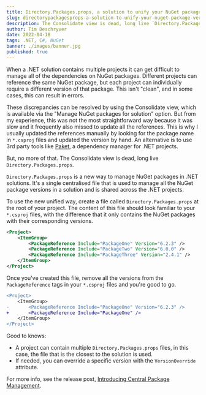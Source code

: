 ```yaml
---
title: Directory.Packages.props, a solution to unify your NuGet package versions
slug: directorypackagesprops-a-solution-to-unify-your-nuget-package-versions
description: The Consolidate view is dead, long live `Directory.Packages.props`. Use the `Directory.Packages.props` file to define your NuGet package versions in a single file.
author: Tim Deschryver
date: 2022-04-18
tags: .NET, C#, NuGet
banner: ./images/banner.jpg
published: true
---
```


When a .NET solution contains multiple projects it can get difficult to manage all of the dependencies on NuGet packages.
Different projects can reference the same NuGet package, but each project can individually require a different version of that package. This isn't "clean", and in some cases, this can result in errors.

These discrepancies can be resolved by using the Consolidate view, which is available via the "Manage NuGet packages for solution" option. But from my experience, this was not the most straightforward way because it was slow and it frequently also missed to update all the references. This is why I usually updated the references manually by looking for the package name in `*.csproj` files and updated the version by hand. An alternative is to use 3rd party tools like [Paket](https://fsprojects.github.io/Paket/), a dependency manager for .NET projects.

But, no more of that.
The Consolidate view is dead, long live `Directory.Packages.props`.

`Directory.Packages.props` is a new way to manage NuGet packages in .NET solutions. It's a single centralised file that is used to manage all the NuGet package versions in a solution and is shared across the .NET projects.

To use the new unified way, create a file called `Directory.Packages.props` at the root of your project.
The content of this file should look familiar to your `*.csproj` files, with the difference that it only contains the NuGet packages with their corresponding versions.

```xml
<Project>
    <ItemGroup>
        <PackageReference Include="PackageOne" Version="6.2.3" />
        <PackageReference Include="PackageTwo" Version="6.0.0" />
        <PackageReference Include="PackageThree" Version="2.4.1" />
    </ItemGroup>
</Project>
```

Once you've created this file, remove all the versions from the `PackageReference` tags in your `*.csproj` files and you're good to go.

```diff
<Project>
    <ItemGroup>
-       <PackageReference Include="PackageOne" Version="6.2.3" />
+       <PackageReference Include="PackageOne" />
    </ItemGroup>
</Project>
```

Good to knows:

- A project can contain multiple `Directory.Packages.props` files, in this case, the file that is the closest to the solution is used.
- If needed, you can override a specific version with the `VersionOverride` attribute.

For more info, see the release post, [Introducing Central Package Management](https://devblogs.microsoft.com/nuget/introducing-central-package-management/).
